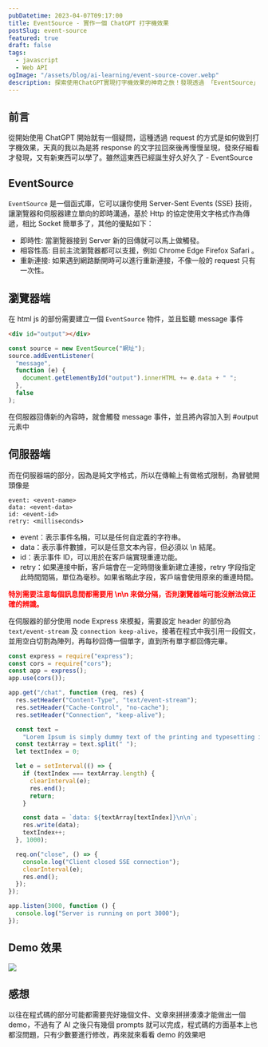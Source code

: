 ```yaml
---
pubDatetime: 2023-04-07T09:17:00
title: EventSource - 實作一個 ChatGPT 打字機效果
postSlug: event-source
featured: true
draft: false
tags:
  - javascript
  - Web API
ogImage: "/assets/blog/ai-learning/event-source-cover.webp"
description: 探索使用ChatGPT實現打字機效果的神奇之旅！發現透過 「EventSource」 實現 Server-Sent Events (SSE)技術，使瀏覽器和伺服器建立即時單向通信。不僅基於 Http 協議使用純文字傳遞，相比 Socket 更為簡便，且具備即時性、高相容性、網路斷開時可重新連接等優勢。深入了解客戶端和伺服器端的實現方式，並特別留意伺服器端的文字格式約定。透過 Node Express 實現伺服器端模擬，以文字內容創建引人入勝的演示效果。
---
```


## 前言

從開始使用 ChatGPT 開始就有一個疑問，這種透過 request 的方式是如何做到打字機效果，天真的我以為是將 response 的文字拉回來後再慢慢呈現，發來仔細看才發現，又有新東西可以學了。雖然這東西已經誕生好久好久了 - EventSource

## EventSource

`EventSource` 是一個函式庫，它可以讓你使用 Server-Sent Events (SSE) 技術，讓瀏覽器和伺服器建立單向的即時溝通，基於 Http 的協定使用文字格式作為傳遞，相比 Socket 簡單多了，其他的優點如下：

- 即時性: 當瀏覽器接到 Server 新的回傳就可以馬上做觸發。
- 相容性高: 目前主流瀏覽器都可以支援，例如 Chrome Edge Firefox Safari 。
- 重新連接: 如果遇到網路斷開時可以進行重新連接，不像一般的 request 只有一次性。

## 瀏覽器端

在 html js 的部份需要建立一個 `EventSource` 物件，並且監聽 message 事件

```html
<div id="output"></div>
```

```js
const source = new EventSource("網址");
source.addEventListener(
  "message",
  function (e) {
    document.getElementById("output").innerHTML += e.data + " ";
  },
  false
);
```

在伺服器回傳新的內容時，就會觸發 message 事件，並且將內容加入到 #output 元素中

## 伺服器端

而在伺服器端的部分，因為是純文字格式，所以在傳輸上有做格式限制，為冒號開頭像是

```text
event: <event-name>
data: <event-data>
id: <event-id>
retry: <milliseconds>
```

- event：表示事件名稱，可以是任何自定義的字符串。
- data：表示事件數據，可以是任意文本內容，但必須以 \n 結尾。
- id：表示事件 ID，可以用於在客戶端實現重連功能。
- retry：如果連接中斷，客戶端會在一定時間後重新建立連接，retry 字段指定此時間間隔，單位為毫秒。如果省略此字段，客戶端會使用原來的重連時間。

<span style="color: red; font-weight: bold">特別需要注意每個訊息間都需要用 \n\n 來做分隔，否則瀏覽器端可能沒辦法做正確的辨識。</span>

在伺服器的部分使用 node Express 來模擬，需要設定 header 的部份為 `text/event-stream` 及 `connection keep-alive`，接著在程式中我引用一段假文，並用空白切割為陣列，再每秒回傳一個單字，直到所有單字都回傳完畢。

```js
const express = require("express");
const cors = require("cors");
const app = express();
app.use(cors());

app.get("/chat", function (req, res) {
  res.setHeader("Content-Type", "text/event-stream");
  res.setHeader("Cache-Control", "no-cache");
  res.setHeader("Connection", "keep-alive");

  const text =
    "Lorem Ipsum is simply dummy text of the printing and typesetting industry. Lorem Ipsum has been the industry's standard dummy text ever since the 1500s, when an unknown printer took a galley of type and scrambled it to make a type specimen book. It has survived not only five centuries, but also the leap into electronic typesetting, remaining essentially unchanged. It was popularised in the 1960s with the release of Letraset sheets containing Lorem Ipsum passages, and more recently with desktop publishing software like Aldus PageMaker including versions of Lorem Ipsum.";
  const textArray = text.split(" ");
  let textIndex = 0;

  let e = setInterval(() => {
    if (textIndex === textArray.length) {
      clearInterval(e);
      res.end();
      return;
    }

    const data = `data: ${textArray[textIndex]}\n\n`;
    res.write(data);
    textIndex++;
  }, 1000);

  req.on("close", () => {
    console.log("Client closed SSE connection");
    clearInterval(e);
    res.end();
  });
});

app.listen(3000, function () {
  console.log("Server is running on port 3000");
});
```

## Demo 效果

![](/assets/blog/ai-learning/event-source.gif)

## 感想

以往在程式碼的部分可能都需要兜好幾個文件、文章來拼拼湊湊才能做出一個 demo，不過有了 AI 之後只有幾個 prompts 就可以完成，程式碼的方面基本上也都沒問題，只有少數要進行修改，再來就來看看 demo 的效果吧
